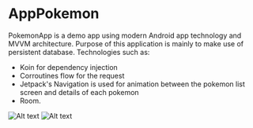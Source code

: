 # AppPokemon

PokemonApp is a demo app using modern Android app technology and MVVM architecture.
Purpose of this application is mainly to make use of persistent database.
Technologies such as:
- Koin for dependency injection
- Corroutines flow for the request
- Jetpack's Navigation is used for animation between the pokemon list screen and details of each pokemon
- Room.


![Alt text](https://github.com/LaryssaGomesF/AppPokemon/blob/feature/%232/app/src/main/res/drawable/screenshot_main.jpeg "Screenshot Main")
![Alt text](https://github.com/LaryssaGomesF/AppPokemon/blob/feature/%232/app/src/main/res/drawable/screenshot_detail.jpeg "Screenshot Detail")


